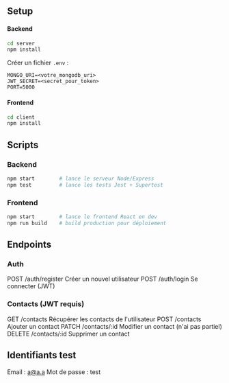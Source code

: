 ## Setup

#### Backend

```bash
cd server
npm install
```

Créer un fichier `.env` :

```
MONGO_URI=<votre_mongodb_uri>
JWT_SECRET=<secret_pour_token>
PORT=5000
```

#### Frontend

```bash
cd client
npm install
```

## Scripts

### Backend

```bash
npm start        # lance le serveur Node/Express
npm test         # lance les tests Jest + Supertest
```

### Frontend

```bash
npm start        # lance le frontend React en dev
npm run build    # build production pour déploiement
```

## Endpoints

### Auth

POST /auth/register Créer un nouvel utilisateur
POST /auth/login Se connecter (JWT)

### Contacts (JWT requis)

GET /contacts Récupérer les contacts de l'utilisateur
POST /contacts Ajouter un contact
PATCH /contacts/:id Modifier un contact (n'ai pas partiel)
DELETE /contacts/:id Supprimer un contact

## Identifiants test

Email : a@a.a
Mot de passe : test

